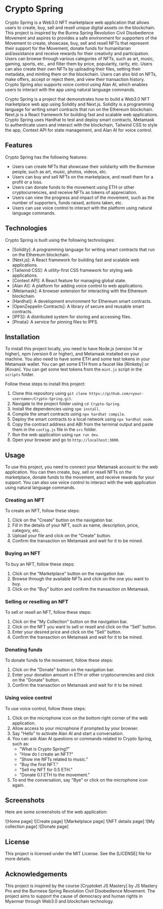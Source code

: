 # Crypto Spring

Crypto Spring is a Web3.0 NFT marketplace web application that allows users to create, buy, sell and resell unique digital assets on the blockchain. This project is inspired by the Burma Spring Revolution Civil Disobedience Movement and aspires to provides a safe environment for supporters of the Movement to create, showcase, buy, sell and resell NFTs that represent their support for the Movement, donate funds for humanitarian aid/assistance and receive rewards for their creativity and participation. Users can browse through various categories of NFTs, such as art, music, gaming, sports, etc., and filter them by price, popularity, rarity, etc. Users can also create their own NFTs by uploading their files, setting their metadata, and minting them on the blockchain. Users can also bid on NFTs, make offers, accept or reject them, and view their transaction history. Crypto Spring also supports voice control using Alan AI, which enables users to interact with the app using natural language commands.

Crypto Spring is a project that demonstrates how to build a Web3.0 NFT marketplace web app using Solidity and Next.js. Solidity is a programming language for writing smart contracts that run on the Ethereum blockchain. Next.js is a React framework for building fast and scalable web applications. Crypto Spring uses Hardhat to test and deploy smart contracts, Metamask to authenticate users and interact with the blockchain, Tailwind CSS to style the app, Context API for state management, and Alan AI for voice control.

## Features

Crypto Spring has the following features:

- Users can create NFTs that showcase their solidarity with the Burmese people, such as art, music, photos, videos, etc.
- Users can buy and sell NFTs on the marketplace, and resell them for a profit or a loss.
- Users can donate funds to the movement using ETH or other cryptocurrencies, and receive NFTs as tokens of appreciation.
- Users can view the progress and impact of the movement, such as the number of supporters, funds raised, actions taken, etc.
- Users can use voice control to interact with the platform using natural language commands.

## Technologies

Crypto Spring is built using the following technologies:

- [Solidity]: A programming language for writing smart contracts that run on the Ethereum blockchain.
- [Next.js]: A React framework for building fast and scalable web applications.
- [Tailwind CSS]: A utility-first CSS framework for styling web applications.
- [Context API]: A React feature for managing global state.
- [Alan AI]: A platform for adding voice control to web applications.
- [Metamask]: A browser extension for interacting with the Ethereum blockchain.
- [Hardhat]: A development environment for Ethereum smart contracts.
- [OpenZeppelin Contracts]: A library of secure and reusable smart contracts.
- [IPFS]: A distributed system for storing and accessing files.
- [Pinata]: A service for pinning files to IPFS.

## Installation

To install this project locally, you need to have Node.js (version 14 or higher), npm (version 6 or higher), and Metamask installed on your machine. You also need to have some ETH and some test tokens in your Metamask wallet. You can get some ETH from a faucet like [Rinkeby] or [Kovan]. You can get some test tokens from the `mint.js` script in the `scripts` folder.

Follow these steps to install this project:

1. Clone this repository using `git clone https://github.com/<your-username>/Crypto-Spring.git`.
2. Navigate to the project folder using `cd Crypto-Spring`.
3. Install the dependencies using `npm install`.
4. Compile the smart contracts using `npx hardhat compile`.
5. Deploy the smart contracts to a local network using `npx hardhat node`.
6. Copy the contract address and ABI from the terminal output and paste them in the `config.js` file in the `src` folder.
7. Run the web application using `npm run dev`.
8. Open your browser and go to `http://localhost:3000`.

## Usage

To use this project, you need to connect your Metamask account to the web application. You can then create, buy, sell or resell NFTs on the marketplace, donate funds to the movement, and receive rewards for your support. You can also use voice control to interact with the web application using natural language commands.

### Creating an NFT

To create an NFT, follow these steps:

1. Click on the "Create" button on the navigation bar.
2. Fill in the details of your NFT, such as name, description, price, category, etc.
3. Upload your file and click on the "Create" button.
4. Confirm the transaction on Metamask and wait for it to be mined.

### Buying an NFT

To buy an NFT, follow these steps:

1. Click on the "Marketplace" button on the navigation bar.
2. Browse through the available NFTs and click on the one you want to buy.
3. Click on the "Buy" button and confirm the transaction on Metamask.

### Selling or reselling an NFT

To sell or resell an NFT, follow these steps:

1. Click on the "My Collection" button on the navigation bar.
2. Click on the NFT you want to sell or resell and click on the "Sell" button.
3. Enter your desired price and click on the "Sell" button.
4. Confirm the transaction on Metamask and wait for it to be mined.

### Donating funds

To donate funds to the movement, follow these steps:

1. Click on the "Donate" button on the navigation bar.
2. Enter your donation amount in ETH or other cryptocurrencies and click on the "Donate" button.
3. Confirm the transaction on Metamask and wait for it to be mined.

### Using voice control

To use voice control, follow these steps:

1. Click on the microphone icon on the bottom right corner of the web application.
2. Allow access to your microphone if prompted by your browser.
3. Say "Hello" to activate Alan AI and start a conversation.
4. You can ask Alan AI questions or commands related to Crypto Spring, such as:
    - "What is Crypto Spring?"
    - "How do I create an NFT?"
    - "Show me NFTs related to music."
    - "Buy the first NFT."
    - "Sell my NFT for 0.5 ETH."
    - "Donate 0.1 ETH to the movement."
5. To end the conversation, say "Bye" or click on the microphone icon again.

## Screenshots

Here are some screenshots of the web application:

![Home page]
![Create page]
![Marketplace page]
![NFT details page]
![My collection page]
![Donate page]

## License

This project is licensed under the MIT License. See the [LICENSE] file for more details.

## Acknowledgements

This project is inspired by the course [Cryptoket JS Mastery] by JS Mastery Pro and the Burmese Spring Revolution Civil Disobedience Movement. The project aims to support the cause of democracy and human rights in Myanmar through Web3.0 and blockchain technology.


